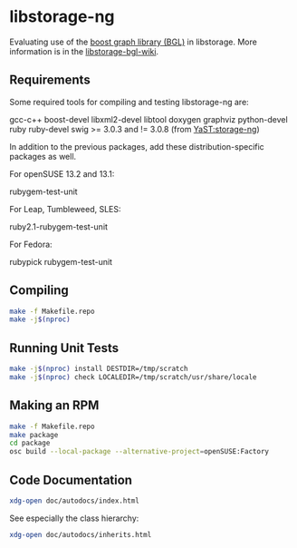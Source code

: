 libstorage-ng
=============

Evaluating use of the [boost graph library
(BGL)](http://www.boost.org/doc/libs/1_56_0/libs/graph/doc/index.html) in
libstorage. More information is in the
[libstorage-bgl-wiki](https://github.com/openSUSE/libstorage-bgl-eval/wiki).


Requirements
------------

Some required tools for compiling and testing libstorage-ng are:

gcc-c++ boost-devel libxml2-devel libtool doxygen graphviz python-devel ruby ruby-devel
swig >= 3.0.3 and != 3.0.8 (from [YaST:storage-ng](https://build.opensuse.org/project/show/YaST:storage-ng))

In addition to the previous packages, add these distribution-specific packages as well.

For openSUSE 13.2 and 13.1:

rubygem-test-unit

For Leap, Tumbleweed, SLES:

ruby2.1-rubygem-test-unit

For Fedora:

rubypick rubygem-test-unit

Compiling
---------

```sh
make -f Makefile.repo
make -j$(nproc)
```

Running Unit Tests
------------------

```sh
make -j$(nproc) install DESTDIR=/tmp/scratch
make -j$(nproc) check LOCALEDIR=/tmp/scratch/usr/share/locale
```

Making an RPM
-------------

```sh
make -f Makefile.repo
make package
cd package
osc build --local-package --alternative-project=openSUSE:Factory
```

Code Documentation
------------------

```sh
xdg-open doc/autodocs/index.html
```

See especially the class hierarchy:

```sh
xdg-open doc/autodocs/inherits.html
```
